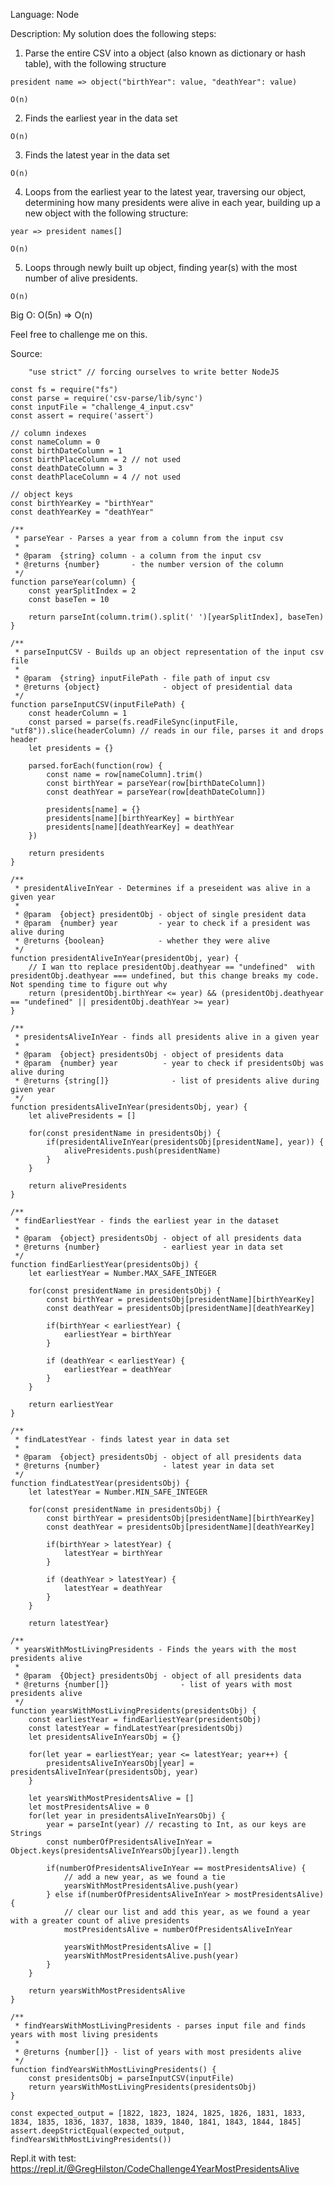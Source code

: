 Language: Node


Description: My solution does the following steps:
  1. Parse the entire CSV into a object (also known as dictionary or hash table), with the following structure
    
    president name => object("birthYear": value, "deathYear": value)
    
    O(n)

  2. Finds the earliest year in the data set

    O(n)

  3. Finds the latest year in the data set

    O(n)

  4. Loops from the earliest year to the latest year, traversing our object, determining how many presidents were alive in each year, building up a new object with the following structure:

    year => president names[]

    O(n)

  5. Loops through newly built up object, finding year(s) with the most number of alive presidents.

    O(n)

Big O: O(5n) => O(n) 

  Feel free to challenge me on this.


Source:
    
        "use strict" // forcing ourselves to write better NodeJS
    
    const fs = require("fs")
    const parse = require('csv-parse/lib/sync')
    const inputFile = "challenge_4_input.csv"
    const assert = require('assert')
    
    // column indexes
    const nameColumn = 0
    const birthDateColumn = 1
    const birthPlaceColumn = 2 // not used
    const deathDateColumn = 3
    const deathPlaceColumn = 4 // not used
    
    // object keys
    const birthYearKey = "birthYear"
    const deathYearKey = "deathYear"
    
    /**
     * parseYear - Parses a year from a column from the input csv
     *
     * @param  {string} column - a column from the input csv
     * @returns {number}       - the number version of the column
     */
    function parseYear(column) {
        const yearSplitIndex = 2
        const baseTen = 10
    
        return parseInt(column.trim().split(' ')[yearSplitIndex], baseTen)
    }
    
    /**
     * parseInputCSV - Builds up an object representation of the input csv file
     *
     * @param  {string} inputFilePath - file path of input csv
     * @returns {object}              - object of presidential data
     */
    function parseInputCSV(inputFilePath) {
        const headerColumn = 1
        const parsed = parse(fs.readFileSync(inputFile, "utf8")).slice(headerColumn) // reads in our file, parses it and drops header
        let presidents = {}
    
        parsed.forEach(function(row) {
            const name = row[nameColumn].trim()
            const birthYear = parseYear(row[birthDateColumn])
            const deathYear = parseYear(row[deathDateColumn])
    
            presidents[name] = {}
            presidents[name][birthYearKey] = birthYear
            presidents[name][deathYearKey] = deathYear
        })
    
        return presidents
    }
    
    /**
     * presidentAliveInYear - Determines if a preseident was alive in a given year
     *
     * @param  {object} presidentObj - object of single president data
     * @param  {number} year         - year to check if a president was alive during
     * @returns {boolean}            - whether they were alive
     */
    function presidentAliveInYear(presidentObj, year) {
        // I wan tto replace presidentObj.deathyear == "undefined"  with presidentObj.deathyear === undefined, but this change breaks my code. Not spending time to figure out why
        return (presidentObj.birthYear <= year) && (presidentObj.deathyear == "undefined" || presidentObj.deathYear >= year)
    }
    
    /**
     * presidentsAliveInYear - finds all presidents alive in a given year
     *
     * @param  {object} presidentsObj - object of presidents data
     * @param  {number} year          - year to check if presidentsObj was alive during
     * @returns {string[]}              - list of presidents alive during given year
     */
    function presidentsAliveInYear(presidentsObj, year) {
        let alivePresidents = []
    
        for(const presidentName in presidentsObj) {
            if(presidentAliveInYear(presidentsObj[presidentName], year)) {
                alivePresidents.push(presidentName)
            }
        }
    
        return alivePresidents
    }
    
    /**
     * findEarliestYear - finds the earliest year in the dataset
     *
     * @param  {object} presidentsObj - object of all presidents data
     * @returns {number}              - earliest year in data set
     */
    function findEarliestYear(presidentsObj) {
        let earliestYear = Number.MAX_SAFE_INTEGER
    
        for(const presidentName in presidentsObj) {
            const birthYear = presidentsObj[presidentName][birthYearKey]
            const deathYear = presidentsObj[presidentName][deathYearKey]
    
            if(birthYear < earliestYear) {
                earliestYear = birthYear
            }
    
            if (deathYear < earliestYear) {
                earliestYear = deathYear
            }
        }
    
        return earliestYear
    }
    
    /**
     * findLatestYear - finds latest year in data set
     *
     * @param  {object} presidentsObj - object of all presidents data
     * @returns {number}              - latest year in data set
     */
    function findLatestYear(presidentsObj) {
        let latestYear = Number.MIN_SAFE_INTEGER
    
        for(const presidentName in presidentsObj) {
            const birthYear = presidentsObj[presidentName][birthYearKey]
            const deathYear = presidentsObj[presidentName][deathYearKey]
    
            if(birthYear > latestYear) {
                latestYear = birthYear
            }
    
            if (deathYear > latestYear) {
                latestYear = deathYear
            }
        }
    
        return latestYear}
    
    /**
     * yearsWithMostLivingPresidents - Finds the years with the most presidents alive
     *
     * @param  {Object} presidentsObj - object of all presidents data
     * @returns {number[]}                - list of years with most presidents alive
     */
    function yearsWithMostLivingPresidents(presidentsObj) {
        const earliestYear = findEarliestYear(presidentsObj)
        const latestYear = findLatestYear(presidentsObj)
        let presidentsAliveInYearsObj = {}
    
        for(let year = earliestYear; year <= latestYear; year++) {
            presidentsAliveInYearsObj[year] = presidentsAliveInYear(presidentsObj, year)
        }
    
        let yearsWithMostPresidentsAlive = []
        let mostPresidentsAlive = 0
        for(let year in presidentsAliveInYearsObj) {
            year = parseInt(year) // recasting to Int, as our keys are Strings
            const numberOfPresidentsAliveInYear = Object.keys(presidentsAliveInYearsObj[year]).length
    
            if(numberOfPresidentsAliveInYear == mostPresidentsAlive) {
                // add a new year, as we found a tie
                yearsWithMostPresidentsAlive.push(year)
            } else if(numberOfPresidentsAliveInYear > mostPresidentsAlive) {
                // clear our list and add this year, as we found a year with a greater count of alive presidents
                mostPresidentsAlive = numberOfPresidentsAliveInYear
    
                yearsWithMostPresidentsAlive = []
                yearsWithMostPresidentsAlive.push(year)
            }
        }
    
        return yearsWithMostPresidentsAlive
    }
    
    /**
     * findYearsWithMostLivingPresidents - parses input file and finds years with most living presidents
     *
     * @returns {number[]} - list of years with most presidents alive
     */
    function findYearsWithMostLivingPresidents() {
        const presidentsObj = parseInputCSV(inputFile)
        return yearsWithMostLivingPresidents(presidentsObj)
    }
    
    const expected_output = [1822, 1823, 1824, 1825, 1826, 1831, 1833, 1834, 1835, 1836, 1837, 1838, 1839, 1840, 1841, 1843, 1844, 1845]
    assert.deepStrictEqual(expected_output, findYearsWithMostLivingPresidents())
    

Repl.it with test: https://repl.it/@GregHilston/CodeChallenge4YearMostPresidentsAlive